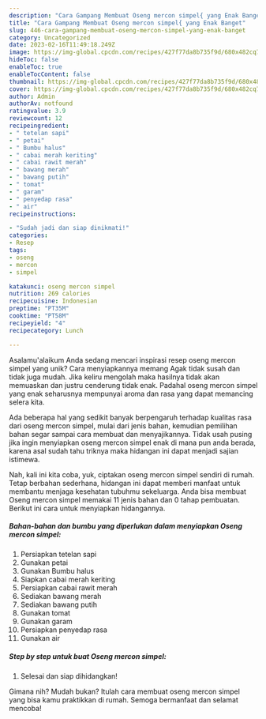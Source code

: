 ```yaml
---
description: "Cara Gampang Membuat Oseng mercon simpel{ yang Enak Banget"
title: "Cara Gampang Membuat Oseng mercon simpel{ yang Enak Banget"
slug: 446-cara-gampang-membuat-oseng-mercon-simpel-yang-enak-banget
category: Uncategorized
date: 2023-02-16T11:49:18.249Z
image: https://img-global.cpcdn.com/recipes/427f77da8b735f9d/680x482cq70/oseng-mercon-simpel-foto-resep-utama.jpg
hideToc: false
enableToc: true
enableTocContent: false
thumbnail: https://img-global.cpcdn.com/recipes/427f77da8b735f9d/680x482cq70/oseng-mercon-simpel-foto-resep-utama.jpg
cover: https://img-global.cpcdn.com/recipes/427f77da8b735f9d/680x482cq70/oseng-mercon-simpel-foto-resep-utama.jpg
author: Admin
authorAv: notfound
ratingvalue: 3.9
reviewcount: 12
recipeingredient:
- " tetelan sapi"
- " petai"
- " Bumbu halus"
- " cabai merah keriting"
- " cabai rawit merah"
- " bawang merah"
- " bawang putih"
- " tomat"
- " garam"
- " penyedap rasa"
- " air"
recipeinstructions:

- "Sudah jadi dan siap dinikmati!"
categories:
- Resep
tags:
- oseng
- mercon
- simpel

katakunci: oseng mercon simpel 
nutrition: 269 calories
recipecuisine: Indonesian
preptime: "PT35M"
cooktime: "PT58M"
recipeyield: "4"
recipecategory: Lunch

---
```



Asalamu'alaikum Anda sedang mencari inspirasi resep oseng mercon simpel yang unik? Cara menyiapkannya memang Agak tidak susah dan tidak juga mudah. Jika keliru mengolah maka hasilnya tidak akan memuaskan dan justru cenderung tidak enak. Padahal oseng mercon simpel yang enak seharusnya mempunyai aroma dan rasa yang dapat memancing selera kita.




Ada beberapa hal yang sedikit banyak berpengaruh terhadap kualitas rasa dari oseng mercon simpel, mulai dari jenis bahan, kemudian pemilihan bahan segar sampai cara membuat dan menyajikannya. Tidak usah pusing jika ingin menyiapkan oseng mercon simpel enak di mana pun anda berada, karena asal sudah tahu triknya maka hidangan ini dapat menjadi sajian istimewa.


Nah, kali ini kita coba, yuk, ciptakan oseng mercon simpel sendiri di rumah. Tetap berbahan sederhana, hidangan ini dapat memberi manfaat untuk membantu menjaga kesehatan tubuhmu sekeluarga. Anda bisa membuat Oseng mercon simpel memakai 11 jenis bahan dan 0 tahap pembuatan. Berikut ini cara untuk menyiapkan hidangannya.

<!--inarticleads1-->

##### Bahan-bahan dan bumbu yang diperlukan dalam menyiapkan Oseng mercon simpel:

1. Persiapkan  tetelan sapi
1. Gunakan  petai
1. Gunakan  Bumbu halus
1. Siapkan  cabai merah keriting
1. Persiapkan  cabai rawit merah
1. Sediakan  bawang merah
1. Sediakan  bawang putih
1. Gunakan  tomat
1. Gunakan  garam
1. Persiapkan  penyedap rasa
1. Gunakan  air




<!--inarticleads2-->

##### Step by step untuk buat Oseng mercon simpel:


1. Selesai dan siap dihidangkan!



Gimana nih? Mudah bukan? Itulah cara membuat oseng mercon simpel yang bisa kamu praktikkan di rumah. Semoga bermanfaat dan selamat mencoba!
